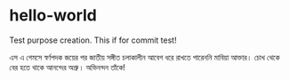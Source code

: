 # hello-world
Test purpose creation.
This if for commit test!

এস এ গেমসে স্বর্ণপদক জয়ের পর জাতীয় সঙ্গীত চলাকালীন আবেগ ধরে রাখতে পারেননি মাবিয়া আক্তার। চোখ থেকে বের হতে থাকে আনন্দের অশ্রু। অভিনন্দন তাঁকে!
